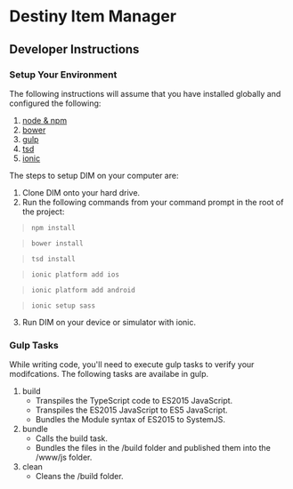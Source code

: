 # Destiny Item Manager

## Developer Instructions

### Setup Your Environment

The following instructions will assume that you have installed globally and configured the following:

1. [node & npm](https://nodejs.org)
2. [bower](https://github.com/bower/bower)
3. [gulp](https://github.com/gulpjs/gulp/blob/master/docs/getting-started.md)
4. [tsd](https://github.com/DefinitelyTyped/tsd)
5. [ionic](http://ionicframework.com/docs/guide/installation.html)

The steps to setup DIM on your computer are:

1. Clone DIM onto your hard drive.
2. Run the following commands from your command prompt in the root of the project:
	
>	`npm install`

>	`bower install`

>	`tsd install`

>	`ionic platform add ios`

>	`ionic platform add android`

>	`ionic setup sass`
	
3. Run DIM on your device or simulator with ionic.

### Gulp Tasks

While writing code, you'll need to execute gulp tasks to verify your modifcations.  The following tasks are availabe in gulp.

1. build
	* Transpiles the TypeScript code to ES2015 JavaScript.
	* Transpiles the ES2015 JavaScript to ES5 JavaScript.
	* Bundles the Module syntax of ES2015 to SystemJS.
2. bundle
	* Calls the build task.
	* Bundles the files in the /build folder and published them into the /www/js folder.
3. clean
	* Cleans the /build folder.